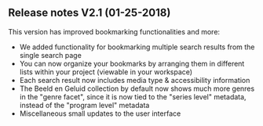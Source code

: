 Release notes V2.1 (01-25-2018)
---

This version has improved bookmarking functionalities and more:

- We added functionality for bookmarking multiple search results from the single search page
- You can now organize your bookmarks by arranging them in different lists within your project (viewable in your workspace)
- Each search result now includes media type & accessibility information
- The Beeld en Geluid collection by default now shows much more genres in the "genre facet", since it is now tied to the "series level" metadata, instead of the "program level" metadata
- Miscellaneous small updates to the user interface
